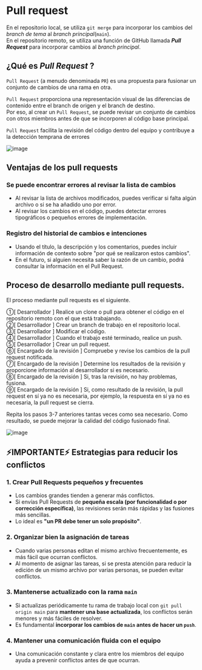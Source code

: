 # Pull request

En el repositorio local, se utiliza `git merge` para incorporar los cambios del _branch de tema_ al _branch principal_(`main`).
<br>
En el repositorio remoto, se utiliza una función de GitHub llamada ***Pull Request*** para incorporar cambios al _branch principal_.

## ¿Qué es ***Pull Request*** ?

`Pull Request` (a menudo denominada `PR`) es una propuesta para fusionar un conjunto de cambios de una rama en otra.

`Pull Request` proporciona una representación visual de las diferencias de contenido entre el branch de origen y el branch de destino.
<br>
Por eso, al crear un `Pull Request`, se puede revisar un conjunto de cambios con otros miembros antes de que se incorporen al código base principal. 

`Pull Request` facilita la revisión del código dentro del equipo y contribuye a la detección temprana de errores

![image](https://github.com/user-attachments/assets/783aff74-a220-49d2-936b-ec7462748b21)

## Ventajas de los pull requests

### Se puede encontrar errores al revisar la lista de cambios
- Al revisar la lista de archivos modificados, puedes verificar si falta algún archivo o si se ha añadido uno por error.
- Al revisar los cambios en el código, puedes detectar errores tipográficos o pequeños errores de implementación.

### Registro del historial de cambios e intenciones
- Usando el título, la descripción y los comentarios, puedes incluir información de contexto sobre "por qué se realizaron estos cambios".
- En el futuro, si alguien necesita saber la razón de un cambio, podrá consultar la información en el Pull Request.

## Proceso de desarrollo mediante pull requests.

El proceso mediante pull requests es el siguiente.

①[ Desarrollador ] Realice un clone o pull para obtener el código en el repositorio remoto con el que está trabajando.<br> 
②[ Desarrollador ] Crear un branch de trabajo en el repositorio local.<br>
③[ Desarrollador ] Modificar el código.<br>
④[ Desarrollador ] Cuando el trabajo esté terminado, realice un push.<br>
⑤[ Desarrollador ] Crear un pull request.<br>
⑥[ Encargado de la revisión ] Compruebe y revise los cambios de la pull request notificada.<br>
⑦[ Encargado de la revisión ] Determine los resultados de la revisión y proporcione información al desarrollador si es necesario.<br>
⑧[ Encargado de la revisión ] Si, tras la revisión, no hay problemas, fusiona.<br>
⑨[ Encargado de la revisión ] Si, como resultado de la revisión, la pull request en sí ya no es necesaria, por ejemplo, la respuesta en sí ya no es necesaria, la pull request se cierra.

Repita los pasos 3-7 anteriores tantas veces como sea necesario. Como resultado, se puede mejorar la calidad del código fusionado final.

![image](https://github.com/user-attachments/assets/ed9f61f7-1a61-4897-92ef-d912dd883842)


## ⚡IMPORTANTE⚡ Estrategias para reducir los conflictos

### 1. **Crear Pull Requests pequeños y frecuentes**
- Los cambios grandes tienden a generar más conflictos.
- Si envías Pull Requests de **pequeña escala (por funcionalidad o por corrección específica)**, las revisiones serán más rápidas y las fusiones más sencillas.
- Lo ideal es **"un PR debe tener un solo propósito"**.

### 2. **Organizar bien la asignación de tareas**
- Cuando varias personas editan el mismo archivo frecuentemente, es más fácil que ocurran conflictos.
- Al momento de asignar las tareas, si se presta atención para reducir la edición de un mismo archivo por varias personas, se pueden evitar conflictos.

### 3. **Mantenerse actualizado con la rama `main`**
- Si actualizas periódicamente tu rama de trabajo local con `git pull origin main` para **mantener una base actualizada**, los conflictos serán menores y más fáciles de resolver.
- Es fundamental **incorporar los cambios de `main` antes de hacer un `push`**.

### 4. **Mantener una comunicación fluida con el equipo**
- Una comunicación constante y clara entre los miembros del equipo ayuda a prevenir conflictos antes de que ocurran.

